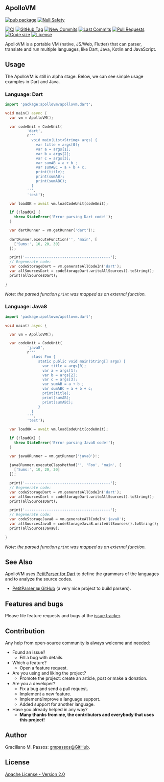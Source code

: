## ApolloVM


[![pub package](https://img.shields.io/pub/v/apollovm.svg?logo=dart&logoColor=00b9fc)](https://pub.dartlang.org/packages/apollovm)
[![Null Safety](https://img.shields.io/badge/null-safety-brightgreen)](https://dart.dev/null-safety)

[![CI](https://img.shields.io/github/workflow/status/ApolloVM/apollovm_dart/Dart%20CI/master?logo=github-actions&logoColor=white)](https://github.com/ApolloVM/apollovm_dart/actions)
[![GitHub Tag](https://img.shields.io/github/v/tag/ApolloVM/apollovm_dart?logo=git&logoColor=white)](https://github.com/ApolloVM/apollovm_dart/releases)
[![New Commits](https://img.shields.io/github/commits-since/ApolloVM/apollovm_dart/latest?logo=git&logoColor=white)](https://github.com/ApolloVM/apollovm_dart/network)
[![Last Commits](https://img.shields.io/github/last-commit/ApolloVM/apollovm_dart?logo=git&logoColor=white)](https://github.com/ApolloVM/apollovm_dart/commits/master)
[![Pull Requests](https://img.shields.io/github/issues-pr/ApolloVM/apollovm_dart?logo=github&logoColor=white)](https://github.com/ApolloVM/apollovm_dart/pulls)
[![Code size](https://img.shields.io/github/languages/code-size/ApolloVM/apollovm_dart?logo=github&logoColor=white)](https://github.com/ApolloVM/apollovm_dart)
[![License](https://img.shields.io/github/license/ApolloVM/apollovm_dart?logo=open-source-initiative&logoColor=green)](https://github.com/ApolloVM/apollovm_dart/blob/master/LICENSE)

ApolloVM is a portable VM (native, JS/Web, Flutter) that can parser, translate and run multiple languages, like Dart, Java, Kotlin and JavaScript.


## Usage

The ApolloVM is still in alpha stage. Below, we can see simple usage examples in Dart and Java.

### Language: Dart

```dart
import 'package:apollovm/apollovm.dart';

void main() async {
  var vm = ApolloVM();

  var codeUnit = CodeUnit(
          'dart',
          r'''
            void main(List<String> args) {
              var title = args[0];
              var a = args[1];
              var b = args[2];
              var c = args[3];
              var sumAB = a + b ;
              var sumABC = a + b + c;
              print(title);
              print(sumAB);
              print(sumABC);
            }
          ''',
          'test');

  var loadOK = await vm.loadCodeUnit(codeUnit);

  if (!loadOK) {
    throw StateError('Error parsing Dart code!');
  }

  var dartRunner = vm.getRunner('dart')!;
  
  dartRunner.executeFunction('', 'main', [
    ['Sums:', 10, 20, 30]
  ]);

  print('---------------------------------------');
  // Regenerate code:
  var codeStorageDart = vm.generateAllCodeIn('dart');
  var allSourcesDart = codeStorageDart.writeAllSources().toString();
  print(allSourcesDart);
  
}
```

*Note: the parsed function `print` was mapped as an external function.*

### Language: Java8

```dart
import 'package:apollovm/apollovm.dart';

void main() async {

  var vm = ApolloVM();

  var codeUnit = CodeUnit(
          'java8',
          r'''
            class Foo {
               static public void main(String[] args) {
                 var title = args[0];
                 var a = args[1];
                 var b = args[2];
                 var c = args[3];
                 var sumAB = a + b ;
                 var sumABC = a + b + c;
                 print(title);
                 print(sumAB);
                 print(sumABC);
               }
            }
          ''',
          'test');

  var loadOK = await vm.loadCodeUnit(codeUnit);

  if (!loadOK) {
    throw StateError('Error parsing Java8 code!');
  }

  var java8Runner = vm.getRunner('java8')!;
  
  java8Runner.executeClassMethod('', 'Foo', 'main', [
    ['Sums:', 10, 20, 30]
  ]);

  print('---------------------------------------');
  // Regenerate code:
  var codeStorageDart = vm.generateAllCodeIn('dart');
  var allSourcesDart = codeStorageDart.writeAllSources().toString();
  print(allSourcesDart);

  print('---------------------------------------');
  // Regenerate code:
  var codeStorageJava8 = vm.generateAllCodeIn('java8');
  var allSourcesJava8 = codeStorageJava8.writeAllSources().toString();
  print(allSourcesJava8);
  
}
```

*Note: the parsed function `print` was mapped as an external function.*


## See Also

ApolloVM uses [PetitParser for Dart][petitparser-pub] to define the grammars of the languages and to analyze the source codes.

- [PetitParser @ GitHub][petitparser-github] (a very nice project to build parsers).

[petitparser-pub]: https://pub.dev/packages/petitparser
[petitparser-github]: https://github.com/petitparser

## Features and bugs

Please file feature requests and bugs at the [issue tracker][tracker].

## Contribution

Any help from open-source community is always welcome and needed:
- Found an issue?
  - Fill a bug with details.
- Which a feature?
  - Open a feature request.
- Are you using and liking the project?
  - Promote the project: create an article, post or make a donation.
- Are you a developer?
  - Fix a bug and send a pull request.
  - Implement a new feature.
  - Implement/improve a language support.
  - Added support for another language.
- Have you already helped in any way?
  - **Many thanks from me, the contributors and everybody that uses this project!**


[tracker]: https://github.com/ApolloVM/apollovm_dart/issues

## Author

Graciliano M. Passos: [gmpassos@GitHub][github].

[github]: https://github.com/gmpassos

## License

[Apache License - Version 2.0][apache_license]

[apache_license]: https://www.apache.org/licenses/LICENSE-2.0.txt
